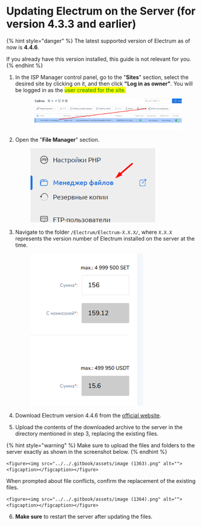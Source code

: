 # Updating Electrum on the Server (for version 4.3.3 and earlier)

{% hint style="danger" %}
The latest supported version of Electrum as of now is **4.4.6**.

If you already have this version installed, this guide is not relevant for you.
{% endhint %}

1. In the ISP Manager control panel, go to the "**Sites**" section, select the desired site by clicking on it, and then click **"Log in as owner"**. You will be logged in as the <mark style="color:green;">user created for the site.</mark>

    <figure><img src="../../.gitbook/assets/изображение (184).png" alt=""><figcaption></figcaption></figure>

2. Open the "**File Manager**" section.

    <figure><img src="../../.gitbook/assets/изображение (98).png" alt="" width="330"><figcaption></figcaption></figure>

3. Navigate to the folder `/Electrum/Electrum-X.X.X/`, where `X.X.X` represents the version number of Electrum installed on the server at the time.

    <figure><img src="../../.gitbook/assets/image (1362).png" alt=""><figcaption></figcaption></figure>

4. Download Electrum version 4.4.6 from the [official website](https://download.electrum.org/4.4.6/).

5. Upload the contents of the downloaded archive to the server in the directory mentioned in step 3, replacing the existing files.

{% hint style="warning" %}
Make sure to upload the files and folders to the server exactly as shown in the screenshot below.
{% endhint %}

    <figure><img src="../../.gitbook/assets/image (1363).png" alt=""><figcaption></figcaption></figure>

When prompted about file conflicts, confirm the replacement of the existing files.

    <figure><img src="../../.gitbook/assets/image (1364).png" alt=""><figcaption></figcaption></figure>

6. **Make sure** to restart the server after updating the files.